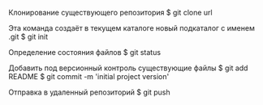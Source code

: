 Клонирование существующего репозитория
 $ git clone url

Эта команда создаёт в текущем каталоге новый подкаталог с именем .git
 $ git init

Определение состояния файлов
 $ git status

Добавить под версионный контроль существующие файлы
 $ git add README
 $ git commit -m 'initial project version'

 
Отправка в удаленный репозиторий
 $ git push